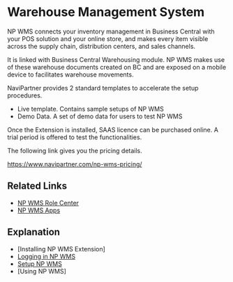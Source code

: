 # Warehouse Management System

NP WMS connects your inventory management in Business Central with your POS solution and your online store, and makes every item visible across the supply chain, distribution centers, and sales channels.

It is linked with Business Central Warehousing module. NP WMS makes use of these warehouse documents created on BC and are exposed on a mobile device to facilitates warehouse movements.

NaviPartner provides 2 standard templates to accelerate the setup procedures.

- Live template. Contains sample setups of NP WMS
- Demo Data. A set of demo data for users to test NP WMS

Once the Extension is installed, SAAS licence can be purchased online. A trial period is offered to test the functionalities.

The following link gives you the pricing details.

https://www.navipartner.com/np-wms-pricing/


## Related Links
- [NP WMS Role Center](./images/npwms-role.JPG)
- [NP WMS Apps](./images/npwms-app.jpg  )

## Explanation
- [Installing NP WMS Extension]
- [Logging in NP WMS](./explanation/cs-logging.md)
- [Setup NP WMS](./explanation/cs-setup.md)
- [Using NP WMS]
